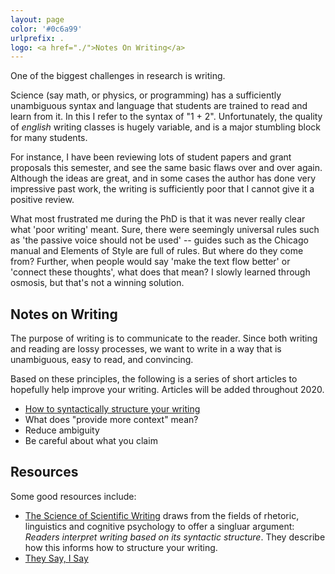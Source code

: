 ```yaml
---
layout: page
color: '#0c6a99'
urlprefix: .
logo: <a href="./">Notes On Writing</a>
---
```

<style>
.peach { background: #FBE5D6; }
.blue { background: #B4C7E7; }
</style>



One of the biggest challenges in research is writing.  

Science (say math, or physics, or programming) has a sufficiently unambiguous syntax and language that students are trained to read and learn from it.  In this I refer to the syntax of "1 + 2".  Unfortunately, the quality of _english_ writing classes is hugely variable, and is a major stumbling block for many students.  

For instance, I have been reviewing lots of student papers and grant proposals this semester, and see the same basic flaws over and over again.  Although the ideas are great, and in some cases the author has done very impressive past work, the writing is sufficiently poor that I cannot give it a positive review.

What most frustrated me during the PhD is that it was never really clear what 'poor writing' meant.  Sure, there were seemingly universal rules such as 'the passive voice should not be used' -- guides such as the Chicago manual and Elements of Style are full of rules.  But where do they come from?  Further, when people would say 'make the text flow better' or 'connect these thoughts',  what does that mean?  I slowly learned through osmosis, but that's not a winning solution.  


## Notes on Writing

The purpose of writing is to communicate to the reader.  Since both writing and reading are lossy processes, we want to write in a way that is unambiguous, easy to read, and convincing.

Based on these principles, the following is a series of short articles to hopefully help improve your writing.  Articles will be added throughout 2020.

* [How to syntactically structure your writing](./encdec.html)
* What does "provide more context" mean?
* Reduce ambiguity 
* Be careful about what you claim


## Resources

Some good resources include: 

* [The Science of Scientific Writing](http://image.sciencenet.cn/olddata/kexue.com.cn/upload/blog/file/2010/10/20101022939399411.pdf) draws from the fields of rhetoric, linguistics and cognitive psychology to offer a singluar argument: *Readers interpret writing based on its syntactic structure*.  They describe how this informs how to structure your writing.
* [They Say, I Say](https://www.amazon.com/They-Say-Matter-Academic-Writing/dp/039393361X)


